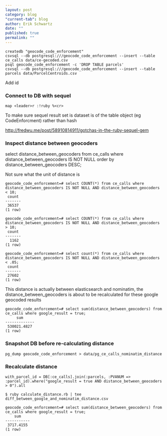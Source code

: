 ```yaml
---
layout: post
category: blog
"current-tab": blog
author: Erik Schwartz
date: ""
published: true
permalink: ""
---
```


```
createdb "geocode_code_enforcement"
csvsql --db postgresql:///geocode_code_enforcement --insert --table ce_calls data/ce-gecoded.csv
psql geocode_code_enforcement -c 'DROP TABLE parcels'
csvsql --db postgresql:///geocode_code_enforcement --insert --table parcels data/ParcelCentroids.csv
```

Add id

### Connect to DB with sequel

`map <leader>r :!ruby %<cr>`

To make sure sequel result set is dataset is of the table object (eg CodeEnforcment) rather than hash

http://fredwu.me/post/58910814911/gotchas-in-the-ruby-sequel-gem

### Inspect distance between geocoders

select distance_between_geocoders from ce_calls where distance_between_geocoders IS NOT NULL order by distance_between_geocoders DESC;

Not sure what the unit of distance is

```
geocode_code_enforcement=# select COUNT(*) from ce_calls where distance_between_geocoders IS NOT NULL AND distance_between_geocoders < 10;
 count
-------
 36537
(1 row)
```
```
geocode_code_enforcement=# select COUNT(*) from ce_calls where distance_between_geocoders IS NOT NULL AND distance_between_geocoders > 10;
 count
-------
  1162
(1 row)
```

```
geocode_code_enforcement=# select count(*) from ce_calls where distance_between_geocoders IS NOT NULL AND distance_between_geocoders < .05;
 count
-------
 27602
(1 row)
```

This distance is actually between elasticsearch and nominatim, the distance_between_geocoders is about to be recalculated for these google geocoded results

```
geocode_code_enforcement=# select sum(distance_between_geocoders) from ce_calls where google_result = true;
     sum
-------------
 530021.4827
(1 row)
```

### Snapshot DB before re-calculating distance

```
pg_dump geocode_code_enforcement > data/pg_ce_calls_nominatim_distance
```

### Recalculate distance

```
with_parcel_id = DB[:ce_calls].join(:parcels, :PVANUM => :parcel_id).where("google_result = true AND distance_between_geocoders > 0").all

$ ruby calculate_distance.rb | tee diff_between_google_and_nominatim_distance.csv

geocode_code_enforcement=# select sum(distance_between_geocoders) from ce_calls where google_result = true;
    sum
-----------
 3717.4155
(1 row)
```